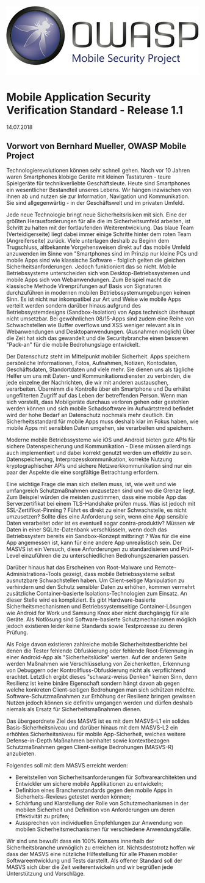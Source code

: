 
![OWASP LOGO](images/OWASP_logo.png)

# Mobile Application Security Verification Standard - Release 1.1

14.07.2018

## Vorwort von Bernhard Mueller, OWASP Mobile Project

Technologierevolutionen können sehr schnell gehen. Noch vor 10 Jahren waren Smartphones klobige Geräte mit kleinen Tastaturen - teure Spielgeräte für technikverliebte Geschäftsleute. Heute sind Smartphones ein wesentlicher Bestandteil unseres Lebens. Wir hängen inzwischen von ihnen ab und nutzen sie zur Information, Navigation und Kommunikation. Sie sind allgegenwärtig - in der Geschäftswelt und im privaten Umfeld. 

Jede neue Technologie bringt neue Sicherheitsrisiken mit sich. Eine der größten Herausforderungen für alle die im Sicherheitsumfeld arbeiten, ist Schritt zu halten mit der fortlaufenden Weiterentwicklung. Das blaue Team (Verteidigerseite) liegt dabei immer einige Schritte hinter dem roten Team (Angreiferseite) zurück. Viele unterlagen deshalb zu Beginn dem Trugschluss, altbekannte Vorgehensweisen direkt auf das mobile Umfeld anzuwenden im Sinne von "Smartphones sind im Prinzip nur kleine PCs und mobile Apps sind wie klassische Software - folglich gelten die gleichen Sicherheitsanforderungen. Jedoch funktioniert das so nicht. 
Mobile Betriebssysteme unterscheiden sich von Desktop-Betriebssystemen und mobile Apps sich von Webanwendungen. Zum Beispiel macht die klassische Methode Virenprüfungen auf Basis von Signaturen durchzuführen in modernen mobilen Betriebssystemumgebungen keinen Sinn. Es ist nicht nur inkompatibel zur Art und Weise wie mobile Apps verteilt werden sondern darüber hinaus aufgrund des Betriebssystemdesigns (Sandbox-Isolation) von Apps technisch überhaupt nicht umsetzbar. Bei gewöhnlichen 08/15-Apps sind zudem eine Reihe von Schwachstellen wie Buffer overflows und XSS weniger relevant als in Webanwendungen und Desktopanwendungen. (Ausnahmen möglich)
Über die Zeit hat sich das gewandelt und die Securitybranche einen besseren "Pack-an" für die mobile Bedrohungslage entwickelt. 

Der Datenschutz steht im Mittelpunkt mobiler Sicherheit. Apps speichern persönliche Informationen, Fotos, Aufnahmen, Notizen, Kontodaten, Geschäftsdaten, Standortdaten und viele mehr. Sie dienen uns als tägliche Helfer um uns mit Daten- und Kommunikationsdiensten zu verbinden, die jede einzelne der Nachrichten, die wir mit anderen austauschen, verarbeiten. Übernimm die Kontrolle über ein Smartphone und Du erhälst ungefilterten Zugriff auf das Leben der betreffenden Person. Wenn man sich vorstellt, dass Mobilgeräte durchaus verloren gehen oder gestohlen werden können und sich mobile Schadsoftware im Aufwärtstrend befindet wird der hohe Bedarf an Datenschutz nochmals mehr deutlich. Ein Sicherheitsstandard für mobile Apps muss deshalb klar im Fokus haben, wie mobile Apps mit sensiblen Daten umgehen, sie verarbeiten und speichern. 

Moderne mobile Betriebssysteme wie iOS und Android bieten gute APIs für sichere Datenspeicherung und Kommunikation - Diese müssen allerdings auch implementiert und dabei korrekt genutzt werden um effektiv zu sein. Datenspeicherung, Interprozesskommunikation, korrekte Nutzung kryptographischer APIs und sichere Netzwerkkommunikation sind nur ein paar der Aspekte die eine sorgfältige Betrachtung erfordern.

Eine wichtige Frage die man sich stellen muss, ist, wie weit und wie umfangreich Schutzmaßnahmen umzusetzen sind und wo die Grenze liegt. Zum Beispiel würden die meisten zustimmen, dass eine mobile App das Serverzertifikat bei einem TLS-Handshake prüfen muss. Was ist jedoch mit SSL-Zertifikat-Pinning ? Führt es direkt zu einer Schwachstelle, es nicht umzusetzen? Sollte dies eine Anforderung sein, wenn eine App sensible Daten verarbeitet oder ist es eventuell sogar contra-produktiv? Müssen wir Daten in einer SQLite-Datenbank verschlüsseln, wenn doch das Betriebssystem bereits ein Sandbox-Konzept mitbringt ? Was für die eine App angemessen ist, kann für eine andere App unrealistisch sein. Der MASVS ist ein Versuch, diese Anforderungen zu standardisieren und Prüf-Level einzuführen die zu unterschiedlichen Bedrohungszenarien passen. 

Darüber hinaus hat das Erscheinen von Root-Malware und Remote-Administrations-Tools gezeigt, dass mobile Betriebssysteme selbst ausnutzbare Schwachstellen haben. Um Client-seitige Manipulation zu verhindern und den Schutz sensibler Daten zu erhöhen, kommen vermehrt zusätzliche Container-basierte Isolations-Technologien zum Einsatz. An dieser Stelle wird es kompliziert. Es gibt Hardware-basierte Sicherheitsmechanismen und Betriebssystemseitige Container-Lösungen wie Android for Work und Samsung Knox aber nicht durchgängig für alle Geräte. Als Notlösung sind Software-basierte Schutzmechanismen möglich jedoch existieren leider keine Standards sowie Testprozesse zu deren Prüfung.

Als Folge davon existieren zahlreiche mobile Sicherheitstestberichte bei denen die Tester fehlende Obfuskierung oder fehlende Root-Erkennung in einer Android-App als "Sicherheitslücke" werten. Auf der anderen Seite werden Maßnahmen wie Verschlüsselung von Zeichenketten, Erkennung von Debuggern oder Kontrollfluss-Obfuskierung nicht als verpflichtend erachtet. Letztlich ergibt dieses "schwarz-weiss Denken" keinen Sinn, denn Resilienz ist keine binäre Eigenschaft sondern hängt davon ab gegen welche konkreten Client-seitigen Bedrohungen man sich schützen möchte. Software-Schutzmaßnahmen zur Erhöhung der Resilienz bringen gewissen Nutzen jedoch können sie definitiv umgangen werden und dürfen deshalb niemals als Ersatz für Sicherheitsmaßnahmen dienen.

Das übergeordnete Ziel des MASVS ist es mit dem MASVS-L1 ein solides Basis-Sicherheitsniveau und darüber hinaus mit dem MASVS-L2 ein erhöhtes Sicherheitsniveau für mobile App-Sicherheit, welches weitere Defense-in-Depth Maßnahmen beinhaltet sowie kontextbezogen Schutzmaßnahmen gegen Client-seitige Bedrohungen (MASVS-R) anzubieten.


Folgendes soll mit dem MASVS erreicht werden:

- Bereitstellen von Sicherheitsanforderungen für Softwarearchitekten und Entwickler um sichere mobile Applikationen zu entwickeln;
- Definition eines Branchenstandards gegen den mobile Apps in Sicherheits-Reviews getestet werden können;
- Schärfung und Klarstellung der Rolle von Schutzmechanismen in der mobilen Sicherheit und Definition von Anforderungen um deren Effektivität zu prüfen;
- Aussprechen von individuellen Empfehlungen zur Anwendung von mobilen Sicherheitsmechanismen für verschiedene Anwendungsfälle.  

Wir sind uns bewußt dass ein 100% Konsens innerhalb der Sicherheitsbranche unmöglich zu erreichen ist. Nichtsdestotrotz hoffen wir dass der MASVS eine nützliche Hilfestellung für alle Phasen mobiler Softwareentwicklung und Tests darstellt. Als offener Standard soll der MASVS sich über die Zeit weiterentwickeln und wir begrüßen jede Unterstützung und Vorschläge.   
